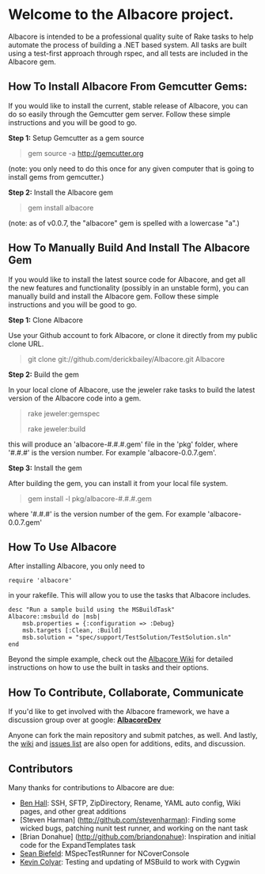 # Welcome to the Albacore project.

Albacore is intended to be a professional quality suite of Rake tasks to help automate the process of building a .NET based system. All tasks are built using a test-first approach through rspec, and all tests are included in the Albacore gem.

## How To Install Albacore From Gemcutter Gems:

If you would like to install the current, stable release of Albacore, you can do so easily through the Gemcutter gem server. Follow these simple instructions and you will be good to go.

**Step 1:** Setup Gemcutter as a gem source

> gem source -a http://gemcutter.org

(note: you only need to do this once for any given computer that is going to install gems from gemcutter.)

**Step 2:** Install the Albacore gem

> gem install albacore

(note: as of v0.0.7, the "albacore" gem is spelled with a lowercase "a".)

## How To Manually Build And Install The Albacore Gem

If you would like to install the latest source code for Albacore, and get all the new features and functionality (possibly in an unstable form), you can manually build and install the Albacore gem. Follow these simple instructions and you will be good to go.

**Step 1:** Clone Albacore

Use your Github account to fork Albacore, or clone it directly from my public clone URL.

> git clone git://github.com/derickbailey/Albacore.git Albacore

**Step 2:** Build the gem

In your local clone of Albacore, use the jeweler rake tasks to build the latest version of the Albacore code into a gem.

> rake jeweler:gemspec
>
> rake jeweler:build

this will produce an 'albacore-#.#.#.gem' file in the 'pkg' folder, where '#.#.#' is the version number. For example 'albacore-0.0.7.gem'.

**Step 3:** Install the gem

After building the gem, you can install it from your local file system.

> gem install -l pkg/albacore-#.#.#.gem

where '#.#.#' is the version number of the gem. For example 'albacore-0.0.7.gem'

## How To Use Albacore

After installing Albacore, you only need to

    require 'albacore'

in your rakefile. This will allow you to use the tasks that Albacore includes. 

    desc "Run a sample build using the MSBuildTask"
    Albacore::msbuild do |msb|
        msb.properties = {:configuration => :Debug}
        msb.targets [:Clean, :Build]
        msb.solution = "spec/support/TestSolution/TestSolution.sln"
    end

Beyond the simple example, check out the [Albacore Wiki](http://wiki.github.com/derickbailey/Albacore) for detailed instructions on how to use the built in tasks and their options.

## How To Contribute, Collaborate, Communicate

If you'd like to get involved with the Albacore framework, we have a discussion group over at google: **[AlbacoreDev](http://groups.google.com/group/albacoredev)**

Anyone can fork the main repository and submit patches, as well. And lastly, the [wiki](http://wiki.github.com/derickbailey/Albacore) and [issues list](http://github.com/derickbailey/Albacore/issues) are also open for additions, edits, and discussion.

## Contributors

Many thanks for contributions to Albacore are due:

* [Ben Hall](http://github.com/benhall): SSH, SFTP, ZipDirectory, Rename, YAML auto config, Wiki pages, and other great additions
* [Steven Harman] (http://github.com/stevenharman): Finding some wicked bugs, patching nunit test runner, and working on the nant task
* [Brian Donahue] (http://github.com/briandonahue): Inspiration and initial code for the ExpandTemplates task
* [Sean Biefeld](http://github.com/seanbiefeld): MSpecTestRunner for NCoverConsole
* [Kevin Colyar](http://github.com/kevincolyar): Testing and updating of MSBuild to work with Cygwin

